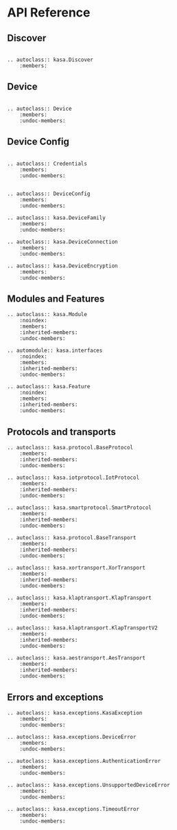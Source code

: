 # API Reference

## Discover


```{module} kasa.discover
```

```{eval-rst}
.. autoclass:: kasa.Discover
    :members:
```

## Device

```{module} kasa.device
```

```{eval-rst}
.. autoclass:: Device
    :members:
    :undoc-members:
```


## Device Config

```{module} kasa.credentials
```

```{eval-rst}
.. autoclass:: Credentials
    :members:
    :undoc-members:
```

```{module} kasa.deviceconfig
```

```{eval-rst}
.. autoclass:: DeviceConfig
    :members:
    :undoc-members:
```


```{eval-rst}
.. autoclass:: kasa.DeviceFamily
    :members:
    :undoc-members:
```

```{eval-rst}
.. autoclass:: kasa.DeviceConnection
    :members:
    :undoc-members:
```

```{eval-rst}
.. autoclass:: kasa.DeviceEncryption
    :members:
    :undoc-members:
```

## Modules and Features

```{eval-rst}
.. autoclass:: kasa.Module
    :noindex:
    :members:
    :inherited-members:
    :undoc-members:
```

```{eval-rst}
.. automodule:: kasa.interfaces
    :noindex:
    :members:
    :inherited-members:
    :undoc-members:
```

```{eval-rst}
.. autoclass:: kasa.Feature
    :noindex:
    :members:
    :inherited-members:
    :undoc-members:
```

## Protocols and transports

```{eval-rst}
.. autoclass:: kasa.protocol.BaseProtocol
    :members:
    :inherited-members:
    :undoc-members:
```

```{eval-rst}
.. autoclass:: kasa.iotprotocol.IotProtocol
    :members:
    :inherited-members:
    :undoc-members:
```

```{eval-rst}
.. autoclass:: kasa.smartprotocol.SmartProtocol
    :members:
    :inherited-members:
    :undoc-members:
```

```{eval-rst}
.. autoclass:: kasa.protocol.BaseTransport
    :members:
    :inherited-members:
    :undoc-members:
```

```{eval-rst}
.. autoclass:: kasa.xortransport.XorTransport
    :members:
    :inherited-members:
    :undoc-members:
```

```{eval-rst}
.. autoclass:: kasa.klaptransport.KlapTransport
    :members:
    :inherited-members:
    :undoc-members:
```

```{eval-rst}
.. autoclass:: kasa.klaptransport.KlapTransportV2
    :members:
    :inherited-members:
    :undoc-members:
```

```{eval-rst}
.. autoclass:: kasa.aestransport.AesTransport
    :members:
    :inherited-members:
    :undoc-members:
```

## Errors and exceptions

```{eval-rst}
.. autoclass:: kasa.exceptions.KasaException
    :members:
    :undoc-members:
```

```{eval-rst}
.. autoclass:: kasa.exceptions.DeviceError
    :members:
    :undoc-members:
```

```{eval-rst}
.. autoclass:: kasa.exceptions.AuthenticationError
    :members:
    :undoc-members:
```

```{eval-rst}
.. autoclass:: kasa.exceptions.UnsupportedDeviceError
    :members:
    :undoc-members:
```

```{eval-rst}
.. autoclass:: kasa.exceptions.TimeoutError
    :members:
    :undoc-members:
